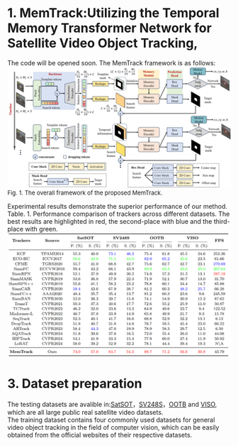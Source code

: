 # 1. MemTrack:Utilizing the Temporal Memory Transformer Network for Satellite Video Object Tracking,
The code will be opened soon. The MemTrack framework is as follows:
![image](framework.jpg)
<font size=2>Fig. 1. The overall framework of the proposed MemTrack.</font>  <br>

Experimental results demonstrate the superior performance of our method. <br>
Table. 1. Performance comparison of trackers across different datasets. The best results are highlighted in red, the second-place with blue and the third-place with green.
![image](table_result.png)
# 3. Dataset preparation
The testing datasets are avalible in:[SatSOT](http://www.csu.cas.cn/gb/kybm/sjlyzx/gcxx_sjj/sjj_wxxl/202106/t20210607_6080256.html)，[SV248S](https://github.com/xdai-dlgvv/SV248S)，[OOTB](https://github.com/YZCU/OOTB) and [VISO](https://github.com/QingyongHu/VISO), which are all large public real satellite video datasets. <br>
The training dataset contains four commonly used datasets for general video object tracking in the field of computer vision, which can be easily obtained from the official websites of their respective datasets.
